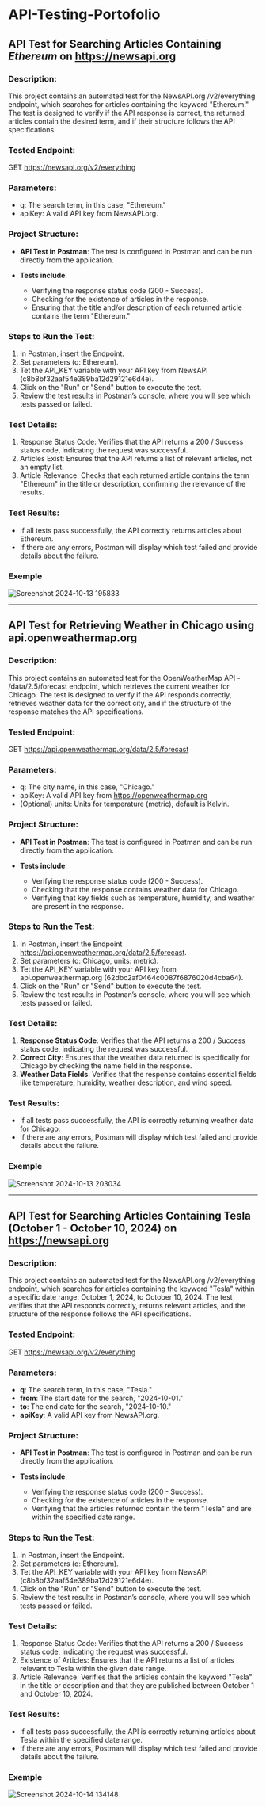 # API-Testing-Portofolio
## API Test for Searching Articles Containing *Ethereum* on https://newsapi.org 

### Description: 
This project contains an automated test for the NewsAPI.org /v2/everything endpoint, which searches for articles containing the keyword "Ethereum." 
The test is designed to verify if the API response is correct, the returned articles contain the desired term, and if their structure follows the API specifications.

### Tested Endpoint: 
GET https://newsapi.org/v2/everything 

### Parameters: 
- q: The search term, in this case, "Ethereum."
- apiKey: A valid API key from NewsAPI.org.

### Project Structure: 
- **API Test in Postman**: The test is configured in Postman and can be run directly from the application.
- **Tests include**:

    - Verifying the response status code (200 - Success).
    - Checking for the existence of articles in the response.
    - Ensuring that the title and/or description of each returned article contains the term "Ethereum."
 
### Steps to Run the Test: 
1. In Postman, insert the Endpoint. 
2. Set parameters (q: Ethereum). 
3. Tet the API_KEY variable with your API key from NewsAPI (c8b8bf32aaf54e389ba12d29121e6d4e). 
4. Click on the "Run" or "Send" button to execute the test.
5. Review the test results in Postman’s console, where you will see which tests passed or failed.

### Test Details:

1. Response Status Code: Verifies that the API returns a 200 / Success status code, indicating the request was successful.
2. Articles Exist: Ensures that the API returns a list of relevant articles, not an empty list.
3. Article Relevance: Checks that each returned article contains the term "Ethereum" in the title or description, confirming the relevance of the results.

### Test Results:

- If all tests pass successfully, the API correctly returns articles about Ethereum.
- If there are any errors, Postman will display which test failed and provide details about the failure.

### Exemple 

 ![Screenshot 2024-10-13 195833](https://github.com/user-attachments/assets/849826a3-c61c-423d-b66e-54a048252cf2) 


 ------------------- 

## API Test for Retrieving Weather in Chicago using api.openweathermap.org  

### Description: 
This project contains an automated test for the OpenWeatherMap API - /data/2.5/forecast endpoint, which retrieves the current weather for Chicago. The test is designed to verify if the API responds correctly, retrieves weather data for the correct city, and if the structure of the response matches the API specifications.

### Tested Endpoint: 
GET https://api.openweathermap.org/data/2.5/forecast 

### Parameters: 
- q: The city name, in this case, "Chicago." 
- apiKey: A valid API key from https://openweathermap.org
- (Optional) units: Units for temperature (metric), default is Kelvin.

### Project Structure: 
- **API Test in Postman**: The test is configured in Postman and can be run directly from the application.
- **Tests include**:

    - Verifying the response status code (200 - Success).
    - Checking that the response contains weather data for Chicago.
    - Verifying that key fields such as temperature, humidity, and weather are present in the response.
 
### Steps to Run the Test: 
1. In Postman, insert the Endpoint https://api.openweathermap.org/data/2.5/forecast. 
2. Set parameters (q: Chicago, units: metric). 
3. Tet the API_KEY variable with your API key from api.openweathermap.org (62dbc2af0464c0087f6876020d4cba64). 
4. Click on the "Run" or "Send" button to execute the test.
5. Review the test results in Postman’s console, where you will see which tests passed or failed.

### Test Details:

1. **Response Status Code**: Verifies that the API returns a 200 / Success status code, indicating the request was successful.
2. **Correct City**: Ensures that the weather data returned is specifically for Chicago by checking the name field in the response.
3. **Weather Data Fields**: Verifies that the response contains essential fields like temperature, humidity, weather description, and wind speed.

### Test Results:

- If all tests pass successfully, the API is correctly returning weather data for Chicago.
- If there are any errors, Postman will display which test failed and provide details about the failure.

### Exemple 

![Screenshot 2024-10-13 203034](https://github.com/user-attachments/assets/a93fda69-f3e7-4b44-b6e6-602bcb91a33f)

--------------------- 


## API Test for Searching Articles Containing Tesla (October 1 - October 10, 2024) on https://newsapi.org 

### Description: 
This project contains an automated test for the NewsAPI.org /v2/everything endpoint, which searches for articles containing the keyword "Tesla" within a specific date range: October 1, 2024, to October 10, 2024. The test verifies that the API responds correctly, returns relevant articles, and the structure of the response follows the API specifications.

### Tested Endpoint: 
GET https://newsapi.org/v2/everything 

### Parameters: 
- **q**: The search term, in this case, "Tesla."
- **from**: The start date for the search, "2024-10-01."
- **to**: The end date for the search, "2024-10-10."
- **apiKey**: A valid API key from NewsAPI.org.

### Project Structure: 
- **API Test in Postman**: The test is configured in Postman and can be run directly from the application.
- **Tests include**:

    - Verifying the response status code (200 - Success).
    - Checking for the existence of articles in the response.
    - Verifying that the articles returned contain the term "Tesla" and are within the specified date range. 
 
### Steps to Run the Test: 
1. In Postman, insert the Endpoint. 
2. Set parameters (q: Ethereum). 
3. Tet the API_KEY variable with your API key from NewsAPI (c8b8bf32aaf54e389ba12d29121e6d4e). 
4. Click on the "Run" or "Send" button to execute the test.
5. Review the test results in Postman’s console, where you will see which tests passed or failed.

### Test Details:

1. Response Status Code: Verifies that the API returns a 200 / Success status code, indicating the request was successful.
2. Existence of Articles: Ensures that the API returns a list of articles relevant to Tesla within the given date range.
3. Article Relevance: Verifies that the articles contain the keyword "Tesla" in the title or description and that they are published between October 1 and October 10, 2024. 

### Test Results:

- If all tests pass successfully, the API is correctly returning articles about Tesla within the specified date range. 
- If there are any errors, Postman will display which test failed and provide details about the failure.

### Exemple 

![Screenshot 2024-10-14 134148](https://github.com/user-attachments/assets/35d79581-09a2-494c-9919-a4861fbcd96d)
